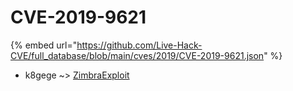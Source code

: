 # CVE-2019-9621
{% embed url="https://github.com/Live-Hack-CVE/full_database/blob/main/cves/2019/CVE-2019-9621.json" %}

* k8gege ~> [ZimbraExploit](https://www.alice-snow.ru/2019/database/cve-2019-9621/zimbraexploit-k8gege)